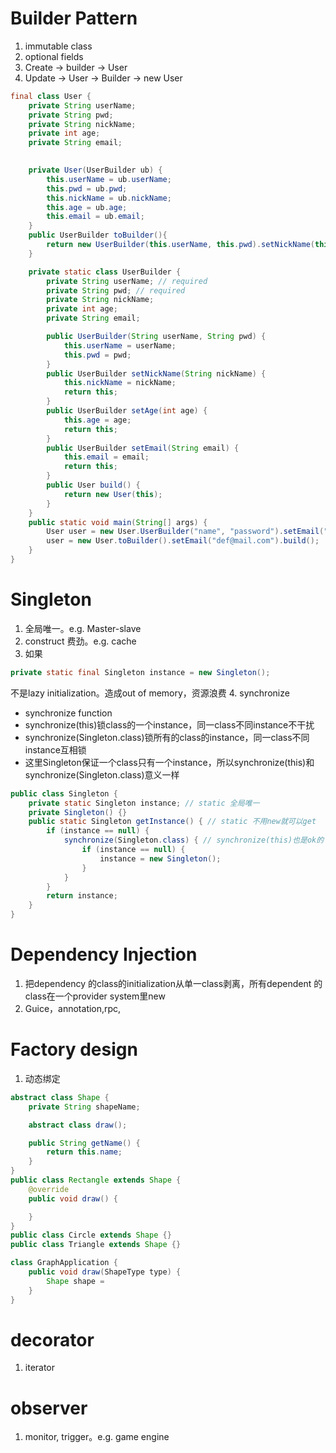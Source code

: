 # Builder Pattern
1. immutable class
2. optional fields
3. Create -> builder -> User
4. Update -> User -> Builder -> new User
```java
final class User {
    private String userName;
    private String pwd;
    private String nickName;
    private int age;
    private String email;

    
    private User(UserBuilder ub) {
        this.userName = ub.userName;
        this.pwd = ub.pwd;
        this.nickName = ub.nickName;
        this.age = ub.age;
        this.email = ub.email;
    }
    public UserBuilder toBuilder(){
        return new UserBuilder(this.userName, this.pwd).setNickName(this.nickName).setAge(this.age).setEmail(this.email);
    }

    private static class UserBuilder {
        private String userName; // required
        private String pwd; // required
        private String nickName;
        private int age;
        private String email;

        public UserBuilder(String userName, String pwd) {
            this.userName = userName;
            this.pwd = pwd;
        }
        public UserBuilder setNickName(String nickName) {
            this.nickName = nickName;
            return this;
        }
        public UserBuilder setAge(int age) {
            this.age = age;
            return this;
        }
        public UserBuilder setEmail(String email) {
            this.email = email;
            return this;
        }
        public User build() {
            return new User(this);
        }
    }
    public static void main(String[] args) {
        User user = new User.UserBuilder("name", "password").setEmail("abc@mail.com").build();
        user = new User.toBuilder().setEmail("def@mail.com").build();
    }
}
```
# Singleton
1. 全局唯一。e.g. Master-slave
2. construct 费劲。e.g. cache
3. 如果
```java
private static final Singleton instance = new Singleton();
```
不是lazy initialization。造成out of memory，资源浪费
4. synchronize
   - synchronize function
   - synchronize(this)锁class的一个instance，同一class不同instance不干扰
   - synchronize(Singleton.class)锁所有的class的instance，同一class不同instance互相锁
   - 这里Singleton保证一个class只有一个instance，所以synchronize(this)和synchronize(Singleton.class)意义一样
```java
public class Singleton {
    private static Singleton instance; // static 全局唯一
    private Singleton() {}
    public static Singleton getInstance() { // static 不用new就可以get
        if (instance == null) {
            synchronize(Singleton.class) { // synchronize(this)也是ok的
                if (instance == null) {
                    instance = new Singleton();
                }
            }
        }
        return instance;
    }
}
```
# Dependency Injection
1. 把dependency 的class的initialization从单一class剥离，所有dependent 的class在一个provider system里new
2. Guice，annotation,rpc, 
# Factory design
1. 动态绑定
```java
abstract class Shape {
    private String shapeName;

    abstract class draw();

    public String getName() {
        return this.name;
    }
}
public class Rectangle extends Shape {
    @override
    public void draw() {

    }
}
public class Circle extends Shape {}
public class Triangle extends Shape {}

class GraphApplication {
    public void draw(ShapeType type) {
        Shape shape = 
    }
}
```
# decorator
1. iterator
# observer
1. monitor, trigger。e.g. game engine